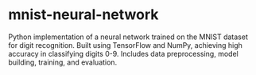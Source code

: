 # mnist-neural-network
Python implementation of a neural network trained on the MNIST dataset for digit recognition. Built using TensorFlow and NumPy, achieving high accuracy in classifying digits 0-9. Includes data preprocessing, model building, training, and evaluation.
